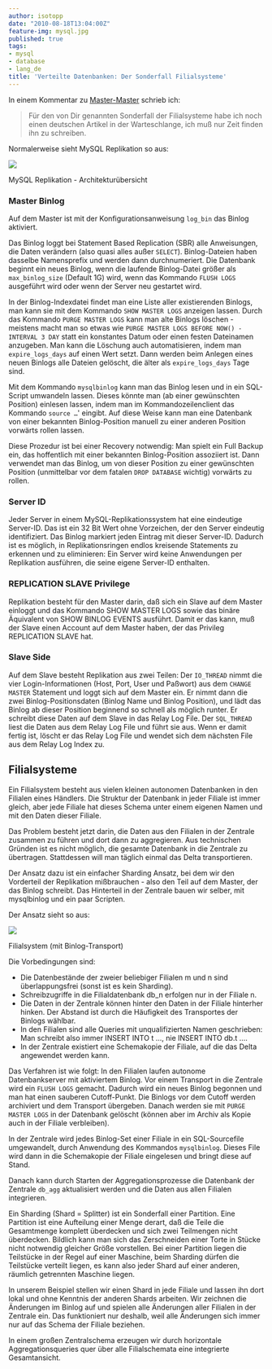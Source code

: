 ```yaml
---
author: isotopp
date: "2010-08-18T13:04:00Z"
feature-img: mysql.jpg
published: true
tags:
- mysql
- database
- lang_de
title: 'Verteilte Datenbanken: Der Sonderfall Filialsysteme'
---
```

In einem Kommentar zu [Master-Master](../2010-08-16-master-master-und-distributed-transactions) schrieb
ich:

> Für den von Dir genannten Sonderfall der Filialsysteme habe ich noch einen
> deutschen Artikel in der Warteschlange, ich muß nur Zeit finden ihn zu
> schreiben.

Normalerweise sieht MySQL Replikation so aus:

![](https://blog.koehntopp.info/uploads/replication.png)

MySQL Replikation - Architekturübersicht

### Master Binlog

Auf dem Master ist mit der Konfigurationsanweisung `log_bin` das Binlog
aktiviert.

Das Binlog loggt bei Statement Based Replication (SBR) alle Anweisungen, die
Daten verändern (also quasi alles außer `SELECT`). Binlog-Dateien haben
dasselbe Namensprefix und werden dann durchnumeriert. Die Datenbank beginnt
ein neues Binlog, wenn die laufende Binlog-Datei größer als
`max_binlog_size` (Default 1G) wird, wenn das Kommando `FLUSH LOGS`
ausgeführt wird oder wenn der Server neu gestartet wird.

In der Binlog-Indexdatei findet man eine Liste aller existierenden Binlogs,
man kann sie mit dem Kommando `SHOW MASTER LOGS` anzeigen lassen. Durch das
Kommando `PURGE MASTER LOGS` kann man alte Binlogs löschen - meistens macht
man so etwas wie `PURGE MASTER LOGS BEFORE NOW() - INTERVAL 3 DAY` statt ein
konstantes Datum oder einen festen Dateinamen anzugeben. Man kann die
Löschung auch automatisieren, indem man `expire_logs_days` auf einen Wert
setzt. Dann werden beim Anlegen eines neuen Binlogs alle Dateien gelöscht,
die älter als `expire_logs_days` Tage sind.

Mit dem Kommando `mysqlbinlog` kann man das Binlog lesen und in ein SQL-Script
umwandeln lassen. Dieses könnte man (ab einer gewünschten Position) einlesen
lassen, indem man im Kommandozeilenclient das Kommando `source …`' eingibt.
Auf diese Weise kann man eine Datenbank von einer bekannten Binlog-Position
manuell zu einer anderen Position vorwärts rollen lassen.

Diese Prozedur ist bei einer Recovery notwendig: Man spielt ein Full Backup
ein, das hoffentlich mit einer bekannten Binlog-Position assoziiert ist.
Dann verwendet man das Binlog, um von dieser Position zu einer gewünschten
Position (unmittelbar vor dem fatalen `DROP DATABASE` wichtig) vorwärts zu
rollen.

### Server ID

Jeder Server in einem MySQL-Replikationssystem hat eine eindeutige
Server-ID. Das ist ein 32 Bit Wert ohne Vorzeichen, der den Server eindeutig
identifiziert. Das Binlog markiert jeden Eintrag mit dieser Server-ID.
Dadurch ist es möglich, in Replikationsringen endlos kreisende Statements zu
erkennen und zu eliminieren: Ein Server wird keine Anwendungen per
Replikation ausführen, die seine eigene Server-ID enthalten.

### REPLICATION SLAVE Privilege

Replikation besteht für den Master darin, daß sich ein Slave auf dem Master
einloggt und das Kommando SHOW MASTER LOGS sowie das binäre Äquivalent von
SHOW BINLOG EVENTS ausführt. Damit er das kann, muß der Slave einen Account
auf dem Master haben, der das Privileg REPLICATION SLAVE hat.

### Slave Side

Auf dem Slave besteht Replikation aus zwei Teilen: Der `IO_THREAD` nimmt die
vier Login-Informationen (Host, Port, User und Paßwort) aus dem `CHANGE
MASTER` Statement und loggt sich auf dem Master ein. Er nimmt dann die zwei
Binlog-Positionsdaten (Binlog Name und Binlog Position), und lädt das Binlog
ab dieser Position beginnend so schnell als möglich runter. Er schreibt
diese Daten auf dem Slave in das Relay Log File. Der `SQL_THREAD` liest die
Daten aus dem Relay Log File und führt sie aus. Wenn er damit fertig ist,
löscht er das Relay Log File und wendet sich dem nächsten File aus dem Relay
Log Index zu.

## Filialsysteme

Ein Filialsystem besteht aus vielen kleinen autonomen Datenbanken in den
Filialen eines Händlers. Die Struktur der Datenbank in jeder Filiale ist
immer gleich, aber jede Filiale hat dieses Schema unter einem eigenen Namen
und mit den Daten dieser Filiale.

Das Problem besteht jetzt darin, die Daten aus den Filialen in der Zentrale
zusammen zu führen und dort dann zu aggregieren. Aus technischen Gründen ist
es nicht möglich, die gesamte Datenbank in die Zentrale zu übertragen.
Stattdessen will man täglich einmal das Delta transportieren.

Der Ansatz dazu ist ein einfacher Sharding Ansatz, bei dem wir den
Vorderteil der Replikation mißbrauchen - also den Teil auf dem Master, der
das Binlog schreibt. Das Hinterteil in der Zentrale bauen wir selber, mit
mysqlbinlog und ein paar Scripten.

Der Ansatz sieht so aus:

![](https://blog.koehntopp.info/uploads/filialen.png)

Filialsystem (mit Binlog-Transport)

Die Vorbedingungen sind:

- Die Datenbestände der zweier beliebiger Filialen m und n sind
überlappungsfrei (sonst ist es kein Sharding).
- Schreibzugriffe in die Filialdatenbank db_n erfolgen nur in der Filiale
n.
- Die Daten in der Zentrale können hinter den Daten in der Filiale hinterher
hinken. Der Abstand ist durch die Häufigkeit des Transportes der Binlogs
wählbar.
- In den Filialen sind alle Queries mit unqualifizierten Namen geschrieben:
Man schreibt also immer INSERT INTO t
..., nie INSERT INTO db.t ….
- In der Zentrale existiert eine Schemakopie der Filiale, auf die das Delta
angewendet werden kann.

Das Verfahren ist wie folgt: In den Filialen laufen autonome Datenbankserver
mit aktiviertem Binlog. Vor einem Transport in die Zentrale wird ein `FLUSH
LOGS` gemacht. Dadurch wird ein neues Binlog begonnen und man hat einen
sauberen Cutoff-Punkt. Die Binlogs vor dem Cutoff werden archiviert und dem
Transport übergeben. Danach werden sie mit `PURGE MASTER LOGS` in der
Datenbank gelöscht (können aber im Archiv als Kopie auch in der Filiale
verbleiben).

In der Zentrale wird jedes Binlog-Set einer Filiale in ein SQL-Sourcefile
umgewandelt, durch Anwendung des Kommandos `mysqlbinlog`. Dieses File wird
dann in die Schemakopie der Filiale eingelesen und bringt diese auf Stand.

Danach kann durch Starten der Aggregationsprozesse die Datenbank der
Zentrale `db_agg` aktualisiert werden und die Daten aus allen Filialen
integrieren.

Ein Sharding (Shard = Splitter) ist ein Sonderfall einer Partition. Eine
Partition ist eine Aufteilung einer Menge derart, daß die Teile die
Gesamtmenge komplett überdecken und sich zwei Teilmengen nicht überdecken.
Bildlich kann man sich das Zerschneiden einer Torte in Stücke nicht
notwendig gleicher Größe vorstellen. Bei einer Partition liegen die
Teilstücke in der Regel auf einer Maschine, beim Sharding dürfen die
Teilstücke verteilt liegen, es kann also jeder Shard auf einer anderen,
räumlich getrennten Maschine liegen.

In unserem Beispiel stellen wir einen Shard in jede Filiale und lassen ihn
dort lokal und ohne Kenntnis der anderen Shards arbeiten. Wir zeichnen die
Änderungen im Binlog auf und spielen alle Änderungen aller Filialen in der
Zentrale ein. Das funktioniert nur deshalb, weil alle Änderungen sich immer
nur auf das Schema der Filiale beziehen.

In einem großen Zentralschema erzeugen wir durch horizontale
Aggregationsqueries quer über alle Filialschemata eine integrierte
Gesamtansicht.
